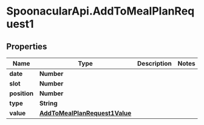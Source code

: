 # SpoonacularApi.AddToMealPlanRequest1

## Properties

Name | Type | Description | Notes
------------ | ------------- | ------------- | -------------
**date** | **Number** |  | 
**slot** | **Number** |  | 
**position** | **Number** |  | 
**type** | **String** |  | 
**value** | [**AddToMealPlanRequest1Value**](AddToMealPlanRequest1Value.md) |  | 



